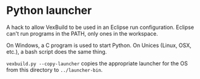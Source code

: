 # Python launcher

A hack to allow VexBuild to be used in an Eclipse run configuration. Eclipse can't run programs in the PATH, only ones in the workspace.

On Windows, a C program is used to start Python. On Unices (Linux, OSX, etc.), a bash script does the same thing.

`vexbuild.py --copy-launcher` copies the appropriate launcher for the OS from this directory to `../launcher-bin`.

